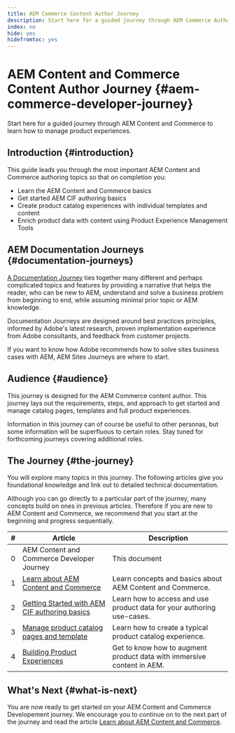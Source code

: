 ```yaml
---
title: AEM Commerce Content Author Journey
description: Start here for a guided journey through AEM Commerce Authoring
index: no
hide: yes
hidefromtoc: yes
---
```

# AEM Content and Commerce Content Author Journey {#aem-commerce-developer-journey}

Start here for a guided journey through AEM Content and Commerce to learn how to manage product experiences.

## Introduction {#introduction}

This guide leads you through the most important AEM Content and Commerce authoring topics so that on completion you:

* Learn the AEM Content and Commerce basics
* Get started AEM CIF authoring basics
* Create product catalog experiences with individual templates and content
* Enrich product data with content using Product Experience Management Tools

## AEM Documentation Journeys {#documentation-journeys}

[A Documentation Journey](/help/journey-documentation/home.md) ties together many different and perhaps complicated topics and features by providing a narrative that helps the reader, who can be new to AEM, understand and solve a business problem from beginning to end, while assuming minimal prior topic or AEM knowledge.

Documentation Journeys are designed around best practices principles, informed by Adobe's latest research, proven implementation experience from Adobe consultants, and feedback from customer projects.

If you want to know how Adobe recommends how to solve sites business cases with AEM, AEM Sites Journeys are where to start.

## Audience {#audience}

This journey is designed for the AEM Commerce content author. This journey lays out the requirements, steps, and approach to get started and manage catalog pages, templates and full product experiences.

Information in this journey can of course be useful to other personas, but some information will be superfluous to certain roles. Stay tuned for forthcoming journeys covering additional roles.

## The Journey {#the-journey}

You will explore many topics in this journey. The following articles give you foundational knowledge and link out to detailed technical documentation.

Although you can go directly to a particular part of the journey, many concepts build on ones in previous articles. Therefore if you are new to AEM Content and Commerce, we recommend that you start at the beginning and progress sequentially.

|#|Article|Description|
|---|---|---|
|0|AEM Content and Commerce Developer Journey|This document|
|1|[Learn about AEM Content and Commerce](/help/commerce-cloud/introduction.md)|Learn concepts and basics about AEM Content and Commerce.|
|2|[Getting Started with AEM CIF authoring basics](getting-started.md)|Learn how to access and use product data for your authoring use-cases.|
|3|[Manage product catalog pages and template](catalog-templates.md)|Learn how to create a typical product catalog experience.|
|4|[Building Product Experiences](product-experience-management.md)|Get to know how to augment product data with immersive content in AEM.|

## What's Next {#what-is-next}

You are now ready to get started on your AEM Content and Commerce Developement journey. We encourage you to continue on to the next part of the journey and read the article [Learn about AEM Content and Commerce](/help/commerce-cloud/introduction.md).
